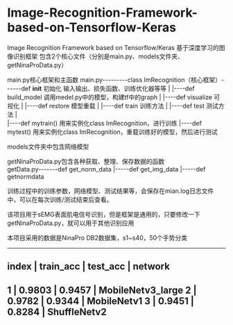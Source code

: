 # Image-Recognition-Framework-based-on-Tensorflow-Keras
Image Recognition Framework based on Tensorflow/Keras
基于深度学习的图像识别框架
包含2个核心文件（分别是main.py、models文件夹、getNinaProData.py）

main.py核心框架和主函数
main.py---------class ImRecognition（核心框架）------def __init__     初始化 输入输出、损失函数、训练优化器等等
           |                                    |----def build_model  调用medel.py中的模型，构建tf中的graph
           |                                    |----def visualize    可视化
           |                                    |----def restore      模型重载
           |                                    |----def train        训练方法
           |                                    |----def test         测试方法
           |                        
           |----def mytrain() 用来实例化class ImRecognition，进行训练
           |----def mytest()  用来实例化class ImRecognition，重载训练好的模型，然后进行测试

models文件夹中包含网络模型           
      
getNinaProData.py包含各种获取、整理、保存数据的函数         
getData.py-------def get_norm_data
           |-----def get_img_data 
           |-----def getnormdata    
           
训练过程中的训练参数，网络模型、测试结果等，会保存在mian.log日志文件中，可以在每次训练/测试结束后查看。

该项目用于sEMG表面肌电信号识别，但是框架是通用的，只要修改一下getNinaProData.py，就可以用于其他识别应用

本项目采用的数据是NinaPro DB2数据集，s1~s40，50个手势分类

--------------------------------------------------------
 index  |  train_acc  |  test_acc  |  network
--------------------------------------------------------
 1      |  0.9803     |  0.9457    |  MobileNetv3_large 
 2      |  0.9782     |  0.9344    |  MobileNetv1
 3      |  0.9451     |  0.8284    |  ShuffleNetv2              
--------------------------------------------------------
   
